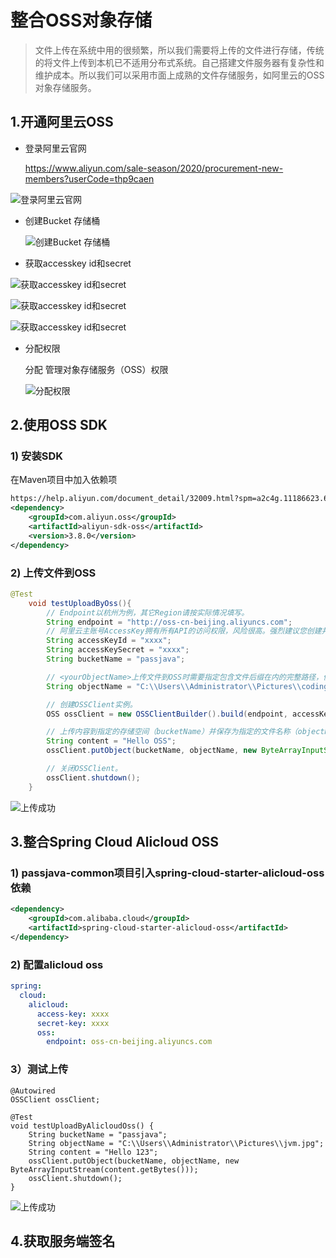 # 整合OSS对象存储

> 文件上传在系统中用的很频繁，所以我们需要将上传的文件进行存储，传统的将文件上传到本机已不适用分布式系统。自己搭建文件服务器有复杂性和维护成本。所以我们可以采用市面上成熟的文件存储服务，如阿里云的OSS对象存储服务。

## 1.开通阿里云OSS

- 登录阿里云官网

  https://www.aliyun.com/sale-season/2020/procurement-new-members?userCode=thp9caen

![登录阿里云官网](http://cdn.jayh.club/blog/20200427/0AJHQmBdGIpC.png?imageslim)



- 创建Bucket 存储桶

  ![创建Bucket 存储桶](http://cdn.jayh.club/blog/20200427/VPfBeJAPQ5Tb.png?imageslim)

- 获取accesskey id和secret

![获取accesskey id和secret](http://cdn.jayh.club/blog/20200427/hfgi86eqp8Ob.png?imageslim)

![获取accesskey id和secret](http://cdn.jayh.club/blog/20200427/pCrDo8UwFAWF.png?imageslim)

![获取accesskey id和secret](http://cdn.jayh.club/blog/20200427/xGPP7PFGK8uJ.png?imageslim)

- 分配权限

  分配 管理对象存储服务（OSS）权限

  ![分配权限](http://cdn.jayh.club/blog/20200427/2p085d9bNdaq.png?imageslim)

## 2.使用OSS SDK

### 1) 安装SDK

在Maven项目中加入依赖项

```xml
https://help.aliyun.com/document_detail/32009.html?spm=a2c4g.11186623.6.769.2c5145dc4TUgTa
<dependency>
    <groupId>com.aliyun.oss</groupId>
    <artifactId>aliyun-sdk-oss</artifactId>
    <version>3.8.0</version>
</dependency>
```

### 2) 上传文件到OSS

```java
@Test
    void testUploadByOss(){
        // Endpoint以杭州为例，其它Region请按实际情况填写。
        String endpoint = "http://oss-cn-beijing.aliyuncs.com";
        // 阿里云主账号AccessKey拥有所有API的访问权限，风险很高。强烈建议您创建并使用RAM账号进行API访问或日常运维，请登录 https://ram.console.aliyun.com 创建RAM账号。
        String accessKeyId = "xxxx";
        String accessKeySecret = "xxxx";
        String bucketName = "passjava";

        // <yourObjectName>上传文件到OSS时需要指定包含文件后缀在内的完整路径，例如abc/efg/123.jpg。
        String objectName = "C:\\Users\\Administrator\\Pictures\\coding_java.png";

        // 创建OSSClient实例。
        OSS ossClient = new OSSClientBuilder().build(endpoint, accessKeyId, accessKeySecret);

        // 上传内容到指定的存储空间（bucketName）并保存为指定的文件名称（objectName）。
        String content = "Hello OSS";
        ossClient.putObject(bucketName, objectName, new ByteArrayInputStream(content.getBytes()));

        // 关闭OSSClient。
        ossClient.shutdown();
    }
```

![上传成功](http://cdn.jayh.club/blog/20200427/8jRWnK4nt7bE.png?imageslim)

## 3.整合Spring Cloud Alicloud OSS

### 1) passjava-common项目引入spring-cloud-starter-alicloud-oss依赖

```xml
<dependency>
    <groupId>com.alibaba.cloud</groupId>
    <artifactId>spring-cloud-starter-alicloud-oss</artifactId>
</dependency>
```

### 2) 配置alicloud oss

```yaml
spring:
  cloud:
    alicloud:
      access-key: xxxx
      secret-key: xxxx
      oss:
        endpoint: oss-cn-beijing.aliyuncs.com
```

### 3）测试上传

```
@Autowired
OSSClient ossClient;

@Test
void testUploadByAlicloudOss() {
    String bucketName = "passjava";
    String objectName = "C:\\Users\\Administrator\\Pictures\\jvm.jpg";
    String content = "Hello 123";
    ossClient.putObject(bucketName, objectName, new ByteArrayInputStream(content.getBytes()));
    ossClient.shutdown();
}
```

![上传成功](http://cdn.jayh.club/blog/20200427/rQgXycsRlFj7.png?imageslim)

## 4.获取服务端签名

